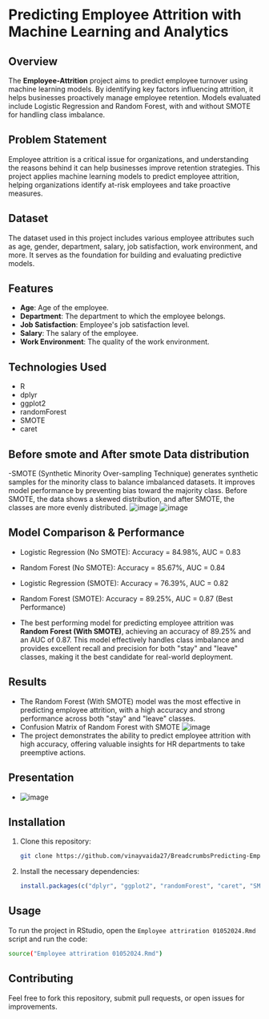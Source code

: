 # Predicting Employee Attrition with Machine Learning and Analytics

## Overview

The **Employee-Attrition** project aims to predict employee turnover using machine learning models. By identifying key factors influencing attrition, it helps businesses proactively manage employee retention. Models evaluated include Logistic Regression and Random Forest, with and without SMOTE for handling class imbalance.


## Problem Statement

Employee attrition is a critical issue for organizations, and understanding the reasons behind it can help businesses improve retention strategies. This project applies machine learning models to predict employee attrition, helping organizations identify at-risk employees and take proactive measures.

## Dataset

The dataset used in this project includes various employee attributes such as age, gender, department, salary, job satisfaction, work environment, and more. It serves as the foundation for building and evaluating predictive models.

## Features

- **Age**: Age of the employee.
- **Department**: The department to which the employee belongs.
- **Job Satisfaction**: Employee's job satisfaction level.
- **Salary**: The salary of the employee.
- **Work Environment**: The quality of the work environment.

## Technologies Used

- R
- dplyr
- ggplot2
- randomForest
- SMOTE
- caret

## Before smote and After smote Data distribution
-SMOTE (Synthetic Minority Over-sampling Technique) generates synthetic samples for the minority class to balance imbalanced datasets. It improves model performance by preventing bias toward the majority class. Before SMOTE, the data shows a skewed distribution, and after SMOTE, the classes are more evenly distributed.
![image](https://github.com/user-attachments/assets/6d9bfeb3-bb82-4d2f-bd72-c0f078a32b7e)
![image](https://github.com/user-attachments/assets/fb12f6da-90b1-45e7-8cb9-b286d6fc67e5)


## Model Comparison & Performance
- Logistic Regression (No SMOTE): Accuracy = 84.98%, AUC = 0.83
- Random Forest (No SMOTE): Accuracy = 85.67%, AUC = 0.84
- Logistic Regression (SMOTE): Accuracy = 76.39%, AUC = 0.82
- Random Forest (SMOTE): Accuracy = 89.25%, AUC = 0.87 (Best Performance)

- The best performing model for predicting employee attrition was **Random Forest (With SMOTE)**, achieving an accuracy of 89.25% and an AUC of 0.87. This model effectively handles class imbalance and provides excellent recall and precision for both "stay" and "leave" classes, making it the best candidate for real-world deployment.

## Results
- The Random Forest (With SMOTE) model was the most effective in predicting employee attrition, with a high accuracy and strong performance across both "stay" and "leave" classes.
- Confusion Matrix of Random Forest with SMOTE
![image](https://github.com/user-attachments/assets/32dc87c4-2b88-4b6f-be57-00c73a168c33)
- The project demonstrates the ability to predict employee attrition with high accuracy, offering valuable insights for HR departments to take preemptive actions.

## Presentation
- ![image](https://github.com/user-attachments/assets/ac4f4e42-d291-4964-b550-26bcde47f1a5)

## Installation

1. Clone this repository:
    ```bash
    git clone https://github.com/vinayvaida27/BreadcrumbsPredicting-Employee-Attrition-with-Machine-Learning-and-Analytics.Rmd.git
    ```

2. Install the necessary dependencies:
    ```r
    install.packages(c("dplyr", "ggplot2", "randomForest", "caret", "SMOTE"))
    ```

## Usage

To run the project in RStudio, open the `Employee attriration 01052024.Rmd` script and run the code:
```bash
source("Employee attriration 01052024.Rmd")
```

## Contributing
Feel free to fork this repository, submit pull requests, or open issues for improvements.
